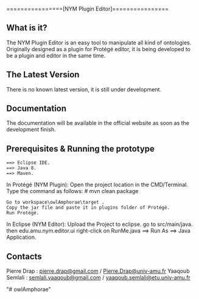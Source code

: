 ================[NYM Plugin Editor]================

What is it?
-----------

The NYM Plugin Editor is an easy tool to manipulate all kind of 
ontologies. Originally designed as a plugin for Protégé editor,
it is being developed to be a plugin and editor in the same time.


The Latest Version
------------------

There is no known latest version, it is still under development.


Documentation
-------------

The documentation will be available in the official website as 
soon as the development finish.


Prerequisites & Running the prototype
-------------------------------------

	==> Eclipse IDE.
	==> Java 8.
	==> Maven.

In Protégé (NYM Plugin):
	Open the project location in the CMD/Terminal.
	Type the command as follows:
		# mvn clean package
	
	Go to workspace\owlAmphorae\target .
	Copy the jar file and paste it in plugins folder of Protégé.
	Run Protégé.
	
In Eclipse (NYM Editor):
	Upload the Project to eclipse.
	go to src/main/java.
	then edu.amu.nym.editor.ui
	right-click on RunMe.java ==> Run As ==> Java Application.
	

Contacts
--------

Pierre Drap     : pierre.drap@gmail.com / Pierre.Drap@univ-amu.fr
Yaaqoub Semlali : semlali.yaaqoub@gmail.com / yaaqoub.semlali@etu.univ-amu.fr

"# owlAmphorae" 
